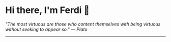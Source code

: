 <h1>Hi there, I'm Ferdi 👋</h1>

<p><em>
  "The most virtuous are those who content themselves with being virtuous without seeking to appear so." — Plato
</em></p>

---
